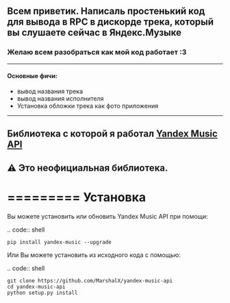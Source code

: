 ## Всем приветик. Написаль простенький код для вывода в RPC в дискорде трека, который вы слушаете сейчас в Яндекс.Музыке
### Желаю всем разобраться как мой код работает :3
____

#### Основные фичи:
 - вывод названия трека
 - вывод названия исполнителя
 - Установка обложки трека как фото приложения

____
## Библиотека с которой я работал [Yandex Music API](https://github.com/MarshalX/yandex-music-api) 
## ⚠️ Это неофициальная библиотека.

=========
Установка
=========

Вы можете установить или обновить Yandex Music API при помощи:

.. code:: shell

    pip install yandex-music --upgrade

Или Вы можете установить из исходного кода с помощью:

.. code:: shell

    git clone https://github.com/MarshalX/yandex-music-api
    cd yandex-music-api
    python setup.py install